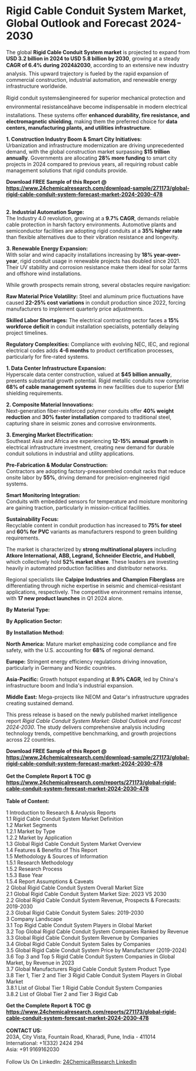 <h1>Rigid Cable Conduit System Market, Global Outlook and Forecast 2024-2030</h1><p>The global <strong>Rigid Cable Conduit System market</strong> is projected to expand from <strong>USD 3.2 billion in 2024 to USD 5.8 billion by 2030</strong>, growing at a steady <strong>CAGR of 6.4% during 2024â2030</strong>, according to an extensive new industry analysis. This upward trajectory is fueled by the rapid expansion of commercial construction, industrial automation, and renewable energy infrastructure worldwide.</p><p>Rigid conduit systemsâengineered for superior mechanical protection and environmental resistanceâhave become indispensable in modern electrical installations. These systems offer <strong>enhanced durability, fire resistance, and electromagnetic shielding</strong>, making them the preferred choice for <strong>data centers, manufacturing plants, and utilities infrastructure</strong>.</p><p><strong>1. Construction Industry Boom &amp; Smart City Initiatives:</strong><br>
Urbanization and infrastructure modernization are driving unprecedented demand, with the global construction market surpassing <strong>$15 trillion annually</strong>. Governments are allocating <strong>28% more funding</strong> to smart city projects in 2024 compared to previous years, all requiring robust cable management solutions that rigid conduits provide.</p><div><b>Download FREE Sample of this Report @ 
            <a href="https://www.24chemicalresearch.com/download-sample/271173/global-rigid-cable-conduit-system-forecast-market-2024-2030-478">
            https://www.24chemicalresearch.com/download-sample/271173/global-rigid-cable-conduit-system-forecast-market-2024-2030-478</a></b></div><br><p><strong>2. Industrial Automation Surge:</strong><br>
The Industry 4.0 revolution, growing at a <strong>9.7% CAGR</strong>, demands reliable cable protection in harsh factory environments. Automotive plants and semiconductor facilities are adopting rigid conduits at a <strong>35% higher rate</strong> than flexible alternatives due to their vibration resistance and longevity.</p><p><strong>3. Renewable Energy Expansion:</strong><br>
With solar and wind capacity installations increasing by <strong>18% year-over-year</strong>, rigid conduit usage in renewable projects has doubled since 2021. Their UV stability and corrosion resistance make them ideal for solar farms and offshore wind installations.</p><p>While growth prospects remain strong, several obstacles require navigation:</p><p><strong>Raw Material Price Volatility:</strong> Steel and aluminum price fluctuations have caused <strong>22-25% cost variations</strong> in conduit production since 2022, forcing manufacturers to implement quarterly price adjustments.</p><p><strong>Skilled Labor Shortages:</strong> The electrical contracting sector faces a <strong>15% workforce deficit</strong> in conduit installation specialists, potentially delaying project timelines.</p><p><strong>Regulatory Complexities:</strong> Compliance with evolving NEC, IEC, and regional electrical codes adds <strong>4-6 months</strong> to product certification processes, particularly for fire-rated systems.</p><p><strong>1. Data Center Infrastructure Expansion:</strong><br>
Hyperscale data center construction, valued at <strong>$45 billion annually</strong>, presents substantial growth potential. Rigid metallic conduits now comprise <strong>68% of cable management systems</strong> in new facilities due to superior EMI shielding requirements.</p><p><strong>2. Composite Material Innovations:</strong><br>
Next-generation fiber-reinforced polymer conduits offer <strong>40% weight reduction</strong> and <strong>30% faster installation</strong> compared to traditional steel, capturing share in seismic zones and corrosive environments.</p><p><strong>3. Emerging Market Electrification:</strong><br>
Southeast Asia and Africa are experiencing <strong>12-15% annual growth</strong> in electrical infrastructure investment, creating new demand for durable conduit solutions in industrial and utility applications.</p><p><strong>Pre-Fabrication &amp; Modular Construction:</strong><br>
	Contractors are adopting factory-preassembled conduit racks that reduce onsite labor by <strong>55%</strong>, driving demand for precision-engineered rigid systems.</p><p><strong>Smart Monitoring Integration:</strong><br>
	Conduits with embedded sensors for temperature and moisture monitoring are gaining traction, particularly in mission-critical facilities.</p><p><strong>Sustainability Focus:</strong><br>
	Recyclable content in conduit production has increased to <strong>75% for steel</strong> and <strong>60% for PVC</strong> variants as manufacturers respond to green building requirements.</p><p>The market is characterized by <strong>strong multinational players</strong> including <strong>Atkore International, ABB, Legrand, Schneider Electric, and Hubbell</strong>, which collectively hold <strong>52% market share</strong>. These leaders are investing heavily in automated production facilities and distributor networks.</p><p>Regional specialists like <strong>Calpipe Industries and Champion Fiberglass</strong> are differentiating through niche expertise in seismic and chemical-resistant applications, respectively. The competitive environment remains intense, with <strong>17 new product launches</strong> in Q1 2024 alone.</p><p><strong>By Material Type:</strong></p><p><strong>By Application Sector:</strong></p><p><strong>By Installation Method:</strong></p><p><strong>North America:</strong> Mature market emphasizing code compliance and fire safety, with the U.S. accounting for <strong>68%</strong> of regional demand.</p><p><strong>Europe:</strong> Stringent energy efficiency regulations driving innovation, particularly in Germany and Nordic countries.</p><p><strong>Asia-Pacific:</strong> Growth hotspot expanding at <strong>8.9% CAGR</strong>, led by China's infrastructure boom and India's industrial expansion.</p><p><strong>Middle East:</strong> Mega-projects like NEOM and Qatar's infrastructure upgrades creating sustained demand.</p><p>This press release is based on the newly published market intelligence report <em>Rigid Cable Conduit System Market: Global Outlook and Forecast 2024-2030</em>. The study delivers comprehensive analysis including technology trends, competitive benchmarking, and growth projections across 22 countries.</p><div><b>Download FREE Sample of this Report @ 
            <a href="https://www.24chemicalresearch.com/download-sample/271173/global-rigid-cable-conduit-system-forecast-market-2024-2030-478">
            https://www.24chemicalresearch.com/download-sample/271173/global-rigid-cable-conduit-system-forecast-market-2024-2030-478</a></b></div><br><div><b>Get the Complete Report & TOC @ 
            <a href="https://www.24chemicalresearch.com/reports/271173/global-rigid-cable-conduit-system-forecast-market-2024-2030-478">
            https://www.24chemicalresearch.com/reports/271173/global-rigid-cable-conduit-system-forecast-market-2024-2030-478</a></b></div><br>
            <b>Table of Content:</b><p>1 Introduction to Research & Analysis Reports<br />
    1.1 Rigid Cable Conduit System Market Definition<br />
    1.2 Market Segments<br />
        1.2.1 Market by Type<br />
        1.2.2 Market by Application<br />
    1.3 Global Rigid Cable Conduit System Market Overview<br />
    1.4 Features & Benefits of This Report<br />
    1.5 Methodology & Sources of Information<br />
        1.5.1 Research Methodology<br />
        1.5.2 Research Process<br />
        1.5.3 Base Year<br />
        1.5.4 Report Assumptions & Caveats<br />
2 Global Rigid Cable Conduit System Overall Market Size<br />
    2.1 Global Rigid Cable Conduit System Market Size: 2023 VS 2030<br />
    2.2 Global Rigid Cable Conduit System Revenue, Prospects & Forecasts: 2019-2030<br />
    2.3 Global Rigid Cable Conduit System Sales: 2019-2030<br />
3 Company Landscape<br />
    3.1 Top Rigid Cable Conduit System Players in Global Market<br />
    3.2 Top Global Rigid Cable Conduit System Companies Ranked by Revenue<br />
    3.3 Global Rigid Cable Conduit System Revenue by Companies<br />
    3.4 Global Rigid Cable Conduit System Sales by Companies<br />
    3.5 Global Rigid Cable Conduit System Price by Manufacturer (2019-2024)<br />
    3.6 Top 3 and Top 5 Rigid Cable Conduit System Companies in Global Market, by Revenue in 2023<br />
    3.7 Global Manufacturers Rigid Cable Conduit System Product Type<br />
    3.8 Tier 1, Tier 2 and Tier 3 Rigid Cable Conduit System Players in Global Market<br />
        3.8.1 List of Global Tier 1 Rigid Cable Conduit System Companies<br />
        3.8.2 List of Global Tier 2 and Tier 3 Rigid Cab</p><div><b>Get the Complete Report & TOC @ 
            <a href="https://www.24chemicalresearch.com/reports/271173/global-rigid-cable-conduit-system-forecast-market-2024-2030-478">
            https://www.24chemicalresearch.com/reports/271173/global-rigid-cable-conduit-system-forecast-market-2024-2030-478</a></b></div><br><b>CONTACT US:</b><br>
            203A, City Vista, Fountain Road, Kharadi, Pune, India - 411014<br>
            International: +1(332) 2424 294<br>
            Asia: +91 9169162030 <br><br>
            Follow Us On LinkedIn: <a href="https://www.linkedin.com/company/24chemicalresearch/">24ChemicalResearch LinkedIn</a>